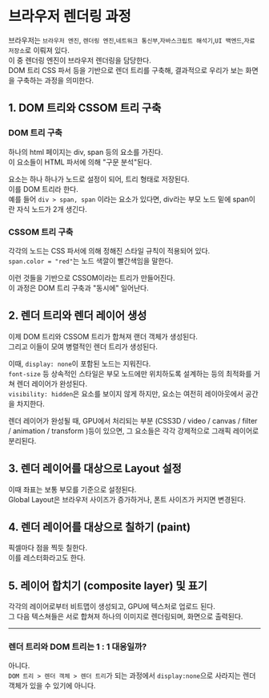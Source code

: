 # 브라우저 렌더링 과정

브라우저는 `브라우저 엔진`, `렌더링 엔진`,`네트워크 통신부`,`자바스크립트 해석기`,`UI 백엔드`,`자료 저장소`로 이뤄져 있다. <br />
이 중 렌더링 엔진이 브라우저 렌더링을 담당한다. <br />
DOM 트리 CSS 파서 등을 기반으로 렌더 트리를 구축해, 결과적으로 우리가 보는 화면을 구축하는 과정을 의미한다.

## 1. DOM 트리와 CSSOM 트리 구축

### DOM 트리 구축

하나의 html 페이지는 div, span 등의 요소를 가진다. <br />
이 요소들이 HTML 파서에 의해 "구문 분석"된다.

요소는 하나 하나가 노드로 설정이 되어, 트리 형태로 저장된다. <br />
이를 DOM 트리라 한다. <br />
예를 들어 `div > span, span` 이라는 요소가 있다면, div라는 부모 노드 밑에 span이란 자식 노드가 2개 생긴다.

### CSSOM 트리 구축

각각의 노드는 CSS 파서에 의해 정해진 스타일 규칙이 적용되어 있다. <br />
`span.color = "red"`는 노드 색깔이 빨간색임을 말한다.

이런 것들을 기반으로 CSSOM이라는 트리가 만들어진다. <br />
이 과정은 DOM 트리 구축과 "동시에" 일어난다.

## 2. 렌더 트리와 렌더 레이어 생성

이제 DOM 트리와 CSSOM 트리가 합쳐져 랜더 객체가 생성된다. <br />
그리고 이들이 모여 병렬적인 렌더 트리가 생성된다.

이때, `display: none`이 포함된 노드는 지워진다. <br />
`font-size` 등 상속적인 스타일은 부모 노드에만 위치하도록 설계하는 등의 최적화를 거쳐 렌더 레이어가 완성된다. <br />
`visibility: hidden`은 요소를 보이지 않게 하지만, 요소는 여전히 레이아웃에서 공간을 차지한다.

렌더 레이어가 완성될 때, GPU에서 처리되는 부분 (CSS3D / video / canvas / filter / animation / transform )등이 있으면, 그 요소들은 각각 강제적으로 그래픽 레이어로 분리된다.

## 3. 렌더 레이어를 대상으로 Layout 설정

이때 좌표는 보통 부모를 기준으로 설정된다. <br />
Global Layout은 브라우저 사이즈가 증가하거나, 폰트 사이즈가 커지면 변경된다.

## 4. 렌더 레이어를 대상으로 칠하기 (paint)

픽셀마다 점을 찍듯 칠한다. <br />
이를 레스터화라고도 한다.

## 5. 레이어 합치기 (composite layer) 및 표기

각각의 레이어로부터 비트맵이 생성되고, GPU에 텍스처로 업로드 된다. <br />
그 다음 텍스쳐들은 서로 합쳐져 하나의 이미지로 렌더링되며, 화면으로 출력된다.

---

### 렌더 트리와 DOM 트리는 1 : 1 대응일까?

아니다.<br />
`DOM 트리 > 렌더 객체 > 렌더 트리`가 되는 과정에서 `display:none`으로 사라지는 렌더 객체가 있을 수 있기에 아니다.
